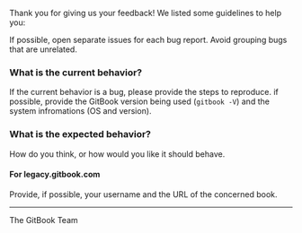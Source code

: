 Thank you for giving us your feedback! We listed some guidelines to help you:

If possible, open separate issues for each bug report. Avoid grouping bugs that are unrelated.

### What is the current behavior?

If the current behavior is a bug, please provide the steps to reproduce. if possible, provide the GitBook version being used (`gitbook -V`) and the system infromations (OS and version).

### What is the expected behavior?

How do you think, or how would you like it should behave.

#### For legacy.gitbook.com

Provide, if possible, your username and the URL of the concerned book.

----

The GitBook Team
